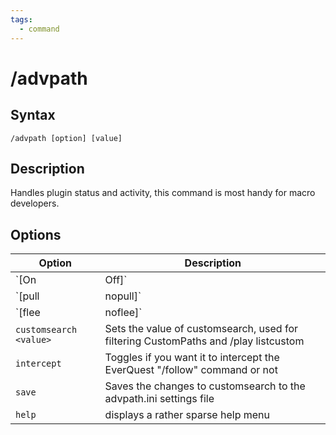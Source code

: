 ```yaml
---
tags:
  - command
---
```


# /advpath

## Syntax

<!--cmd-syntax-start-->
```eqcommand
/advpath [option] [value]
```
<!--cmd-syntax-end-->

## Description

<!--cmd-desc-start-->
Handles plugin status and activity, this command is most handy for macro developers.
<!--cmd-desc-end-->

## Options

| Option | Description |
|--------|-------------|
| `[On | Off]` | Turns advpath on and off |
| `[pull | nopull]` | Turns pulling mode on and off |
| `[flee | noflee]` | Turns "flee" mode (reverse direction) on and off |
| `customsearch <value>` | Sets the value of customsearch, used for filtering CustomPaths and /play listcustom |
| `intercept` | Toggles if you want it to intercept the EverQuest "/follow" command or not |
| `save` | Saves the changes to customsearch to the advpath.ini settings file |
| `help` | displays a rather sparse help menu |